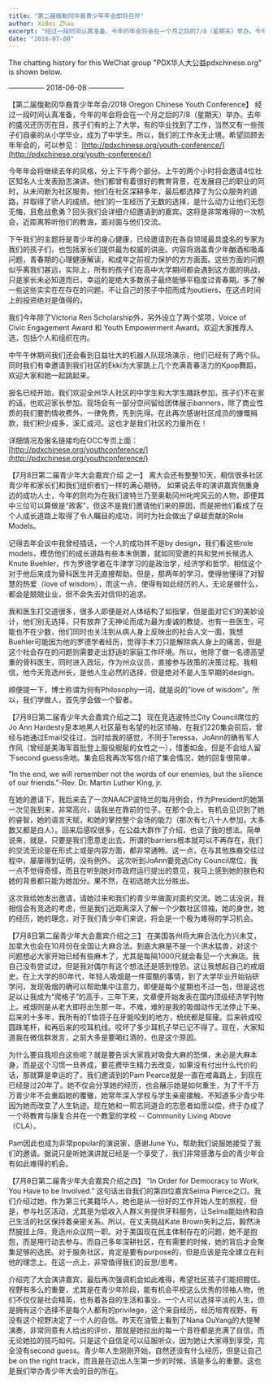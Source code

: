 ```yaml
---
title: "第二届俄勒冈华裔青少年年会即将召开"
author: XiBei Zhao
excerpt: "经过一段时间认真准备，今年的年会将会在一个月之后的7/8（星期天）举办。今年年会将继续去年的风格，分上下午两个部分。上午的两个小时将会邀请4位社区知名人士发表励志演讲，下午我们的主题将是青少年的身心健康。我们今年除了Victoria Ren Scholarship外，另外设立了两个奖项，Voice of Civic Engagement Award 和 Youth Empowerment Award。"
date: "2018-07-08"
---
```


The chatting history for this WeChat group "PDX华人大公益pdxchinese.org" is shown below.

—————  2018-06-08  —————

【第二届俄勒冈华裔青少年年会/2018 Oregon Chinese Youth Conference】 经过一段时间认真准备，今年的年会将会在一个月之后的7/8（星期天）举办。去年的盛况还历历在目，孩子们有的上了大学，有的毕业找到了工作，当然又有一些孩子们自豪的从小学毕业，成为了中学生。所以，我们的工作永无止境。希望回顾去年年会的，可以参见： [http://pdxchinese.org/youth-conference/](http://pdxchinese.org/youth-conference/)

今年年会将继续去年的风格，分上下午两个部分。上午的两个小时将会邀请4位社区知名人士发表励志演讲。他们都曾有着很好的教育背景，在发展自己的职业的同时，从未间断为社区服务。他们在社区深耕多年，最后都选择了为公众服务的道路，并取得了骄人的成绩。他们的一生经历了无数的选择，是什么动力让他们无怨无悔，且愈战愈勇？回头我们会详细介绍邀请到的嘉宾。这将是非常难得的一次机会，近距离聆听他们的教诲，面对面与他们交流。

下午我们的主题将是青少年的身心健康，已经邀请到在各自领域最具盛名的专家为我们的孩子们，也包括家长们提供最为权威的讲座。内容将涵盖青少年酗酒和吸毒问题，青春期的心理健康解读，和成年之前视力保护的方方面面。这些方面的问题似乎离我们甚远，实际上，所有的孩子们在高中大学期间都会遇到这方面的挑战，只是家长未必知道而已，幸运的是绝大多数孩子最终能够平稳度过青春期。多了解一些这些实实在在存在的问题，不让自己的孩子中招而成为outliers，在这点时间上的投资绝对是值得的。

我们今年除了Victoria Ren Scholarship外，另外设立了两个奖项，Voice of Civic Engagement Award 和 Youth Empowerment Award。欢迎大家推荐人选，包括个人和组织在内。

中午午休期间我们还会看到日益壮大的机器人队现场演示，他们已经有了两个队。同时我们有幸邀请到我们社区的Ekki为大家跳上几个充满青春活力的Kpop舞蹈，欢迎大家和她一起跳起来。

报名已经开始，我们欢迎全州华人社区的中学生和大学生踊跃参加，孩子们不在家的话，也欢迎家长参加。现场会有一部分空间留给团体展示banners，除了商业性质的我们要酌情收费外，一律免费，先到先得。在此再次感谢社区成员的慷慨捐款，我们积少成多，溪汇成河。这也才是我们社区的力量所在！

详细情况及报名链接均在OCC专页上面： [http://pdxchinese.org/youthconference/](http://pdxchinese.org/youthconference/)

【7月8日第二届青少年大会嘉宾介绍 之一】 离大会还有整整10天，相信很多社区青少年和家长们和我们组织者们一样的满心期待。 如果说去年的演讲嘉宾侧重身边的成功人士，今年的则均为在我们波特兰乃至奥勒冈州叱咤风云的人物，即便其中三位可以算做是“政客”，但这不是我们邀请他们来的原因，而是把他们看成了在个人成长道路上取得了令人瞩目的成功，同时为社会做出了卓越贡献的Role Models。

记得去年会议中我曾经插话，一个人的成功并不是by design，我们看这些role models，模仿他们的成长道路有些本末倒置，就如同受邀的共和党州长候选人Knute Buehler，作为罗德学者在牛津学习的是政治学，经济学和哲学，相信这个对于他后来成为骨科医生并无直接帮助。但是，那两年的学习，使得他懂得了对智慧的热爱（love of wisdom），而这一点，使得有如此经历的人，无论是做什么，都会是兢兢业业，但不会失去对信仰的追求。

我和医生打交道很多，很多人即便是对人体结构了如指掌，但是面对它们的美妙设计，他们别无选择，只有放弃了无神论而成为最为虔诚的教徒。也有一些医生，可能也不在少数，他们同时也关注到从病人身上反映出的社会人文一面，我想Buehler可能因为他的罗德学者经历，觉得手术刀只能解除病人身上的痛苦，但是这个社会存在的问题则需要走出舒适的家庭工作环境。所以，他除了做一名德高望重的骨科医生，同时进入政坛，作为州众议员，直接参与政策的决策过程。我相信，他今天竞选州长，是他人生必然的选择，但是绝对不是人生早期的design。

顺便提一下，博士称谓为何有Philosophy一词，就是说的"love of wisdom"。所以，我们学做人，首先学会做一个智者。

【7月8日第二届青少年大会嘉宾介绍之二】 现在竞选波特兰City Council席位的Jo Ann Hardesty是本地黑人社区最有名望的社区领袖，在我们220集会前后，曾经与她通过Email交往过，当时给我的感觉，不同于Teressa，JoAnn的确有军人作风（曾经是美海军首批登上服役舰艇的女性之一），惜墨如金，但是不会给人留下second guess余地。集会后我再次写信介绍了集会情况，她的回复很简单，

"In the end, we will remember not the words of our enemies, but the silence of our friends."-Rev. Dr. Martin Luther King, jr.

在她的邀请下，我后来去了一次NAACP波特兰的每月例会，作为President的她第一次见我到来，非常高兴，请我坐在靠前的位子。在那个会上，有机会见识到了她的睿智，她的语言天赋，和她的掌控整个会场的能力（那次有七八十人参加，大多数又都是白人）。回来后感叹很多，在公益大群作了介绍，也谈了我的想法。简单说来，就是，只要是我们愿意走出去，所谓的barriers根本就可以不再存在，我们的交流无论是在形式上或是内容方面，都非常通畅。这一点，在与其他族裔交往过程中，屡屡得到证明，没有例外。
这次听到JoAnn要竞选City Council席位，我一点不觉得奇怪，而且在听到她对市政府运行提出的意见，我马上感到她的肤色和她的背景都只能为她加分。果不然，在初选她大比分胜出。

这次我给她发出邀请，请她过来和我们的青少年做面对面的交流。她二话没说，我相信会有竞选的考虑，但是我们近距离深入了解一个少数社区领袖，她的身世，她的经历，她的理念，对于我们青少年们来说，将会是一个极为难得的学习机会。

【7月8日第二届青少年大会嘉宾介绍之三】 在美国各州将大麻合法化方兴未艾，加拿大也会在10月份在全国让大麻合法。到底大麻是不是一个洪水猛兽，对这个问题想必大家开始已经有些麻木了，尤其是每隔1000尺就会看见一个大麻店。我自己没有尝试过，但是我对偶尔有这个想法还是感到惶恐。这让我想起自己的戒烟史。在上大学的80年代，年轻人吸烟是一件蛮酷的事情，到了大学毕业开始钻研学问，发现吸烟的确可以帮助集中注意力，即便是每个星期也不过一包，但是这也足以让我成为“爬格子”的高手，三年下来，文章便开始发表在国内顶级经济学刊物上。戒烟则是从老大即将出生那一年，不难，难的是我的吸烟动作无法停止下来。后来的十多年，我所有的T恤领子在牙能咬到的地方，统统都是窟窿。后来转成咬圆珠笔杆，和再后来的咬耳机线。咬坏了多少耳机子早已记不得了。现在，大家知道我在微信群发言，之前大多是要喝红酒的，也是这个原因。

为什么要自我坦白这些呢？就是要告诉大家我对吸食大麻的恐惧，未必是大麻本身，而是这个习惯一旦养成，要花费毕生精力去改变，如果没有付出什么代价的话，那就算是幸运的了。我们邀请到的Pam Pearce就是一直在戒毒路上，到现在已经是过20年了。她不仅会分享她的经历，也会展示她是如何重生，为了千千万万青少年不会重蹈她的覆辙，她常年深入学校与学生亲密接触，不知道多少青少年因为她而改变了人生轨迹。现在她和一帮志同道合的志愿者如愿以偿，终于办成了一个将教育与康复合并在一个教室的学校 -- Community Living Above （CLA）。

Pam因此也成为非常popular的演说家，感谢June Yu，帮助我们说服她接受了我们的邀请。据说只是听她演讲就已经是一个享受了，我们非常感激与会的青少年会有如此难得的机会。

【7月8日第二届青少年大会嘉宾介绍之四】 “In Order for Democracy to Work, You Have to be Involved.” 这句话出自我们的第四位嘉宾Selma Pierce之口。我们介绍过她，作为第三代美籍华人，她也是从一份好的工作开始人生的旅程，但是，参与社区活动，尤其是为低收入人群义务提供牙科服务，让Selma能始终和自己生活的社区保持着亲密关系。所以，在丈夫挑战Kate Brown失利之后，毅然决然披挂上阵，竞选州众议院一职。对于美国现在民主体制存在的问题，她不是抱怨，而是用行动去参与。而自己多年深耕社区，在有需要的时候，她的背后才会聚集足够的选民。对于服务社区，肯定是要有purpose的，但是应该是完全建立在利他的理念上。在这一点上，非常值得我们的反思/思考。

介绍完了大会演讲嘉宾，最后再次强调机会如此难得，希望社区孩子们能把握住。视野有多么的重要，尤其是在青少年阶段，能有机会平视这么优秀的领袖人物，他们不仅仅是社会精英，也有着各自的生活和事业。一个人可以选择平淡的人生，但是拥有这个选择不是每个人都有的privilege，这个来自经历，经历培育视野，有没有这个视野决定了一个人的自信。昨天在油管上看到了Nana OuYang的大提琴演奏，非常同意有人给出的评价，那就是她拉出的每一个音符都是充满了自信，而无论她拉的技巧如何。只是这个自信足可以征服听众，因为她让大家得到享受，完全没有second guess。青少年人生刚刚开始，自然还没有什么经历，但是让自己be on the right track，而且是在迈出人生第一步的时候，该是多么的重要。这也是我们举办青少年大会的目的所在。
